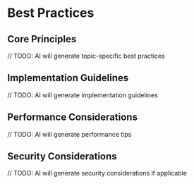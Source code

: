 # Best Practices

## Core Principles
// TODO: AI will generate topic-specific best practices

## Implementation Guidelines
// TODO: AI will generate implementation guidelines

## Performance Considerations
// TODO: AI will generate performance tips

## Security Considerations
// TODO: AI will generate security considerations if applicable
